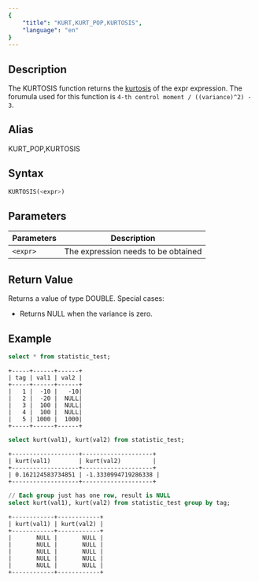```yaml
---
{
    "title": "KURT,KURT_POP,KURTOSIS",
    "language": "en"
}
---
```


## Description

The KURTOSIS function returns the [kurtosis](https://en.wikipedia.org/wiki/Kurtosis) of the expr expression.
The forumula used for this function is `4-th centrol moment / ((variance)^2) - 3`.

## Alias

KURT_POP,KURTOSIS

## Syntax

```sql
KURTOSIS(<expr>)
```

## Parameters

| Parameters | Description |
| -- | -- |
| `<expr>` | The expression needs to be obtained |

## Return Value

Returns a value of type DOUBLE. Special cases:
- Returns NULL when the variance is zero.

## Example

```sql
select * from statistic_test;
```

```text
+-----+------+------+
| tag | val1 | val2 |
+-----+------+------+
|   1 |  -10 |   -10|
|   2 |  -20 |  NULL|
|   3 |  100 |  NULL|
|   4 |  100 |  NULL|
|   5 | 1000 |  1000|
+-----+------+------+
```

```sql
select kurt(val1), kurt(val2) from statistic_test;
```

```text
+-------------------+--------------------+
| kurt(val1)        | kurt(val2)         |
+-------------------+--------------------+
| 0.162124583734851 | -1.3330994719286338 |
+-------------------+--------------------+
```

```sql
// Each group just has one row, result is NULL
select kurt(val1), kurt(val2) from statistic_test group by tag;
```

```text
+------------+------------+
| kurt(val1) | kurt(val2) |
+------------+------------+
|       NULL |       NULL |
|       NULL |       NULL |
|       NULL |       NULL |
|       NULL |       NULL |
|       NULL |       NULL |
+------------+------------+
```

